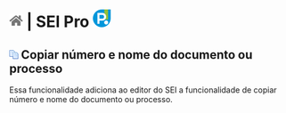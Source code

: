 # [![Home](../img/home.png)](../) |  SEI Pro ![Icone](../img/icon-32.png)

## ![SEI Pro Inserir Equações](../img/icon-copiardoc.png) Copiar número e nome do documento ou processo

Essa funcionalidade adiciona ao editor do SEI a funcionalidade de copiar número e nome do documento ou processo.

